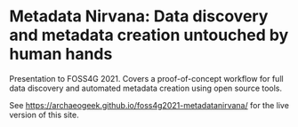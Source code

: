 # Metadata Nirvana: Data discovery and metadata creation untouched by human hands

Presentation to FOSS4G 2021. Covers a proof-of-concept workflow for full data discovery and automated metadata creation using open source tools. 

See https://archaeogeek.github.io/foss4g2021-metadatanirvana/ for the live version of this site.
